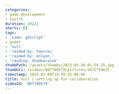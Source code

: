 ```yaml
---
categories:
- game development
- twitch
duration: 10221
shorts: []
tags:
- 'code: gdscript'
- godot
- 'null'
- 'raided by: Yaesrei'
- 'raided by: enlynn_'
- 'raiding: Shadowraive'
thumbPath: /assets/thumbs/2023-03-10-01-59-25.jpg
thumbUri: /videos/807788579/pictures/1631734625
timestamp: 2023-03-09T19:59:25-06:00
title: null | setting up for collaboration
videoId: '807788579'
---
```

